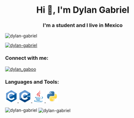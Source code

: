 
<h1 align="center">Hi 👋, I'm Dylan Gabriel</h1>
<h3 align="center">I'm a student and I live in Mexico</h3>

<p align="left"> <img src="https://komarev.com/ghpvc/?username=dylan-gabriel&label=Profile%20views&color=0e75b6&style=flat" alt="dylan-gabriel" /> </p>

<p align="left"> <a href="https://github.com/ryo-ma/github-profile-trophy"><img src="https://github-profile-trophy.vercel.app/?username=dylan-gabriel" alt="dylan-gabriel" /></a> </p>

<h3 align="left">Connect with me:</h3>
<p align="left">
<a href="https://instagram.com/dylan_gaboo" target="blank"><img align="center" src="https://raw.githubusercontent.com/rahuldkjain/github-profile-readme-generator/master/src/images/icons/Social/instagram.svg" alt="dylan_gaboo" height="30" width="40" /></a>
</p>

<h3 align="left">Languages and Tools:</h3>
<p align="left"> <a href="https://www.cprogramming.com/" target="_blank" rel="noreferrer"> <img src="https://raw.githubusercontent.com/devicons/devicon/master/icons/c/c-original.svg" alt="c" width="40" height="40"/> </a> <a href="https://www.w3schools.com/cpp/" target="_blank" rel="noreferrer"> <img src="https://raw.githubusercontent.com/devicons/devicon/master/icons/cplusplus/cplusplus-original.svg" alt="cplusplus" width="40" height="40"/> </a> <a href="https://www.java.com" target="_blank" rel="noreferrer"> <img src="https://raw.githubusercontent.com/devicons/devicon/master/icons/java/java-original.svg" alt="java" width="40" height="40"/> </a> <a href="https://www.python.org" target="_blank" rel="noreferrer"> <img src="https://raw.githubusercontent.com/devicons/devicon/master/icons/python/python-original.svg" alt="python" width="40" height="40"/> </a> </p>

<p><img align="left" src="https://github-readme-stats.vercel.app/api/top-langs?username=dylan-gabriel&show_icons=true&locale=en&layout=compact" alt="dylan-gabriel" /></p>

<p>&nbsp;<img align="center" src="https://github-readme-stats.vercel.app/api?username=dylan-gabriel&show_icons=true&locale=en" alt="dylan-gabriel" /></p>
